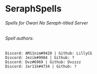 # SeraphSpells
###### Spells for Owari No Seraph-titled Server
###### Spell authors: 
	Discord: AM11nim#9420 | Github: LillyCG
	Discord: Jezik#9984 | Github: ?
	Discord: Dvz#6969 | Github: Dvzzzz
	Discord: Jar11k#4734 | Github: ?
